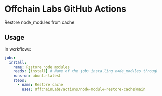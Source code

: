 # Offchain Labs GitHub Actions

Restore node_modules from cache

## Usage

In workflows:

```yml
jobs:
  install:
    name: Restore node modules
    needs: [install] # Name of the jobs installing node_modules through node-module-save-cache action
    runs-on: ubuntu-latest
    steps:
      - name: Restore cache
        uses: OffchainLabs/actions/node-module-restore-cache@main
```
